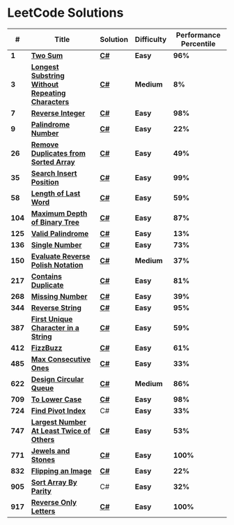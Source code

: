 # LeetCode Solutions

| # | Title | Solution | Difficulty | Performance Percentile |
|---| ----- | -------- | ---------- | ---------------------- |
|**1**| **[Two Sum](https://leetcode.com/problems/two-sum/)** | **[C#](https://github.com/Rion5/LeetCode/blob/master/LeetCode/TwoSums.cs)** | **Easy** | **96%** |
|**3**| **[Longest Substring Without Repeating Characters](https://leetcode.com/problems/longest-substring-without-repeating-characters/)** | **[C#](https://github.com/Rion5/LeetCodeSolutions/blob/master/LeetCode/LongestSubstringWithoutRepeatingCharacters.cs)** | **Medium** | **8%** |
|**7**| **[Reverse Integer](https://leetcode.com/problems/reverse-integer/)** | **[C#](https://github.com/Rion5/LeetCodeSolutions/blob/master/LeetCode/ReverseInteger.cs)** | **Easy** | **98%** |
|**9**| **[Palindrome Number](https://leetcode.com/problems/palindrome-number/)** | **[C#](https://github.com/Rion5/LeetCodeSolutions/blob/master/LeetCode/PalindromeNumber.cs)** | **Easy** | **22%** |
|**26**| **[Remove Duplicates from Sorted Array](https://leetcode.com/problems/remove-duplicates-from-sorted-array/)** | **[C#](https://github.com/Rion5/LeetCodeSolutions/blob/master/LeetCode/RemoveDuplicatesFromSortedArray.cs)** | **Easy** | **49%** |
|**35**| **[Search Insert Position](https://leetcode.com/problems/search-insert-position/)** | **[C#](https://github.com/Rion5/LeetCodeSolutions/blob/master/LeetCode/SearchInsertPosition.cs)** | **Easy** | **99%**|
|**58**| **[Length of Last Word](https://leetcode.com/problems/length-of-last-word/)** | **[C#](https://github.com/Rion5/LeetCodeSolutions/blob/master/LeetCode/LengthOfLastWord.cs)** | **Easy** | **59%**|
|**104**| **[Maximum Depth of Binary Tree](https://leetcode.com/problems/maximum-depth-of-binary-tree/)** | **[C#](https://github.com/Rion5/LeetCodeSolutions/blob/master/LeetCode/MaximumDepthOfBinaryTree.cs)** | **Easy** | **87%**|
|**125**| **[Valid Palindrome](https://leetcode.com/problems/valid-palindrome/)** | **[C#](https://github.com/Rion5/LeetCodeSolutions/blob/master/LeetCode/ValidPalindrome.cs)** | **Easy** | **13%**|
|**136**| **[Single Number](https://leetcode.com/problems/single-number/)** | **[C#](https://github.com/Rion5/LeetCodeSolutions/blob/master/LeetCode/SingleNumber.cs)** | **Easy** | **73%**|
|**150**| **[Evaluate Reverse Polish Notation](https://leetcode.com/problems/evaluate-reverse-polish-notation/)** | **[C#](https://github.com/Rion5/LeetCodeSolutions/blob/master/LeetCode/EvaluateReversePolishNotation.cs)** | **Medium** | **37%**|
|**217**| **[Contains Duplicate](https://leetcode.com/problems/contains-duplicate/)** | **[C#](https://github.com/Rion5/LeetCodeSolutions/blob/master/LeetCode/ContainsDuplicate.cs)** | **Easy** | **81%**|
|**268**| **[Missing Number](https://leetcode.com/problems/missing-number/)** | **[C#](https://github.com/Rion5/LeetCodeSolutions/blob/master/LeetCode/MissingNumber.cs)** | **Easy** | **39%**|
|**344**| **[Reverse String](https://leetcode.com/problems/reverse-string/)** | **[C#](https://github.com/Rion5/LeetCodeSolutions/blob/master/LeetCode/ReverseString.cs)** | **Easy** | **95%**|
|**387**| **[First Unique Character in a String](https://leetcode.com/problems/first-unique-character-in-a-string/)** | **[C#](https://github.com/Rion5/LeetCodeSolutions/blob/master/LeetCode/FirstUniqueCharacterInAString.cs)** | **Easy** | **59%**|
|**412**| **[FizzBuzz](https://leetcode.com/problems/fizz-buzz/)** | **[C#](https://github.com/Rion5/LeetCodeSolutions/blob/master/LeetCode/FizzBuzz.cs)** | **Easy** | **61%**|
|**485**| **[Max Consecutive Ones](https://leetcode.com/problems/max-consecutive-ones/)** | **[C#](https://github.com/Rion5/LeetCodeSolutions/blob/master/LeetCode/MaxConsecutiveOnes.cs)** | **Easy** | **33%**|
|**622**| **[Design Circular Queue](https://leetcode.com/problems/design-circular-queue/)** | **[C#](https://github.com/Rion5/LeetCodeSolutions/blob/master/LeetCode/MyCircularQueue.cs)** | **Medium** | **86%**|
|**709**| **[To Lower Case](https://leetcode.com/problems/to-lower-case/)** | **[C#](https://github.com/Rion5/LeetCodeSolutions/blob/master/LeetCode/ToLowerCase.cs)** | **Easy** | **98%**|
|**724**| **[Find Pivot Index](https://leetcode.com/problems/find-pivot-index/)** | C# | **Easy** | **33%**|
|**747**| **[Largest Number At Least Twice of Others](https://leetcode.com/problems/largest-number-at-least-twice-of-others/)** | **[C#](https://github.com/Rion5/LeetCodeSolutions/blob/master/LeetCode/LargestNumberAtLeastTwiceOfOthers.cs)** | **Easy** | **53%**|
| **771** | **[Jewels and Stones](https://leetcode.com/problems/jewels-and-stones/)** | **[C#](https://github.com/Rion5/LeetCodeSolutions/blob/master/LeetCode/JewelsAndStones.cs)** | **Easy** | **100%** |
|**832**| **[Flipping an Image](https://leetcode.com/problems/flipping-an-image/)** | **[C#](https://github.com/Rion5/LeetCodeSolutions/blob/master/LeetCode/FlippingAnImage.cs)** | **Easy** | **22%** |
|**905**| **[Sort Array By Parity](https://leetcode.com/problems/sort-array-by-parity/)** | C# | **Easy** | **32%** |
|**917**| **[Reverse Only Letters](https://leetcode.com/problems/reverse-only-letters/)** | **[C#](https://github.com/Rion5/LeetCodeSolutions/blob/master/LeetCode/ReverseOnlyLetters.cs)** | **Easy** | **100%** |
